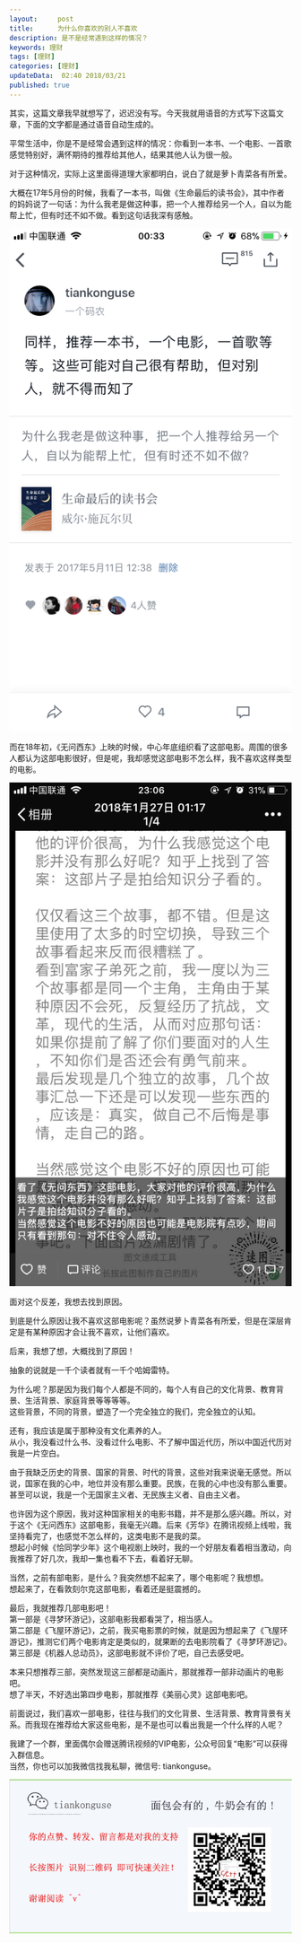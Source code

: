 ```yaml
---   
layout:     post  
title:      为什么你喜欢的别人不喜欢  
description: 是不是经常遇到这样的情况？  
keywords: 理财  
tags: [理财]  
categories: [理财]  
updateData:  02:40 2018/03/21
published: true  
---  
```

 
其实，这篇文章我早就想写了，迟迟没有写。今天我就用语音的方式写下这篇文章，下面的文字都是通过语音自动生成的。  


平常生活中，你是不是经常会遇到这样的情况：你看到一本书、一个电影、一首歌感觉特别好，满怀期待的推荐给其他人，结果其他人认为很一般。  


对于这种情况，实际上这里面得道理大家都明白，说白了就是萝卜青菜各有所爱。  


大概在17年5月份的时候，我看了一本书，叫做《生命最后的读书会》，其中作者的妈妈说了一句话：为什么我老是做这种事，把一个人推荐给另一个人，自以为能帮上忙，但有时还不如不做。看到这句话我深有感触。    

![](/images/2018/03/20180301003425.png)  


而在18年初，《无问西东》上映的时候，中心年底组织看了这部电影。周围的很多人都认为这部电影很好，但是呢，我却感觉这部电影不怎么样，我不喜欢这样类型的电影。  

![](/images/2018/03/20180301002726.png)  

面对这个反差，我想去找到原因。  
 

到底是什么原因让我不喜欢这部电影呢？虽然说萝卜青菜各有所爱，但是在深层肯定是有某种原因才会让我不喜欢，让他们喜欢。  


后来，我想了想，大概找到了原因！  


抽象的说就是一千个读者就有一千个哈姆雷特。  


为什么呢？那是因为我们每个人都是不同的，每个人有自己的文化背景、教育背景、生活背景、家庭背景等等等等。  
这些背景，不同的背景，塑造了一个完全独立的我们，完全独立的认知。  


还有，我应该是属于那种没有文化素养的人。  
从小，我没看过什么书、没看过什么电影、不了解中国近代历，所以中国近代历对我是一片空白。  


由于我缺乏历史的背景、国家的背景、时代的背景，这些对我来说毫无感觉。所以说，国家在我的心中，地位并没有那么重要。民族，在我的心中也没有那么重要。甚至可以说，我是一个无国家主义者、无民族主义者、自由主义者。  


也许因为这个原因，我对这种国家相关的电影书籍，并不是那么感兴趣。所以，对于这个《无问西东》这部电影，我毫无兴趣。后来《芳华》在腾讯视频上线啦，我坚持看完了，也感觉不怎么样的，这类电影不是我的菜。  
想起小时候《恰同学少年》这个电视剧上映时，我的一个好朋友看着相当激动，向我推荐了好几次，我却一集也看不下去，看着好无聊。  


当然，之前有部电影，是什么？我突然想不起来了，哪个电影呢？我想想。  
想起来了，在看敦刻尔克这部电影，看着还是挺震撼的。  

最后，我就推荐几部电影吧！  
第一部是《寻梦环游记》，这部电影我都看哭了，相当感人。  
第二部是《飞屋环游记》，之前，我买电影票的时候，就是因为想起来了《飞屋环游记》，推测它们两个电影肯定是类似的，就果断的去电影院看了《寻梦环游记》。  
第三部是《机器人总动员》，这部电影就不评价了吧，自己去感受吧。  


本来只想推荐三部，突然发现这三部都是动画片，那就推荐一部非动画片的电影吧。  
想了半天，不好选出第四步电影，那就推荐《美丽心灵》这部电影吧。  


前面说过，我们喜欢一部电影，往往与我们的文化背景、生活背景、教育背景有关系。而我现在推荐给大家这些电影，是不是也可以看出我是一个什么样的人呢？  
 
  
我建了一个群，里面偶尔会赠送腾讯视频的VIP电影，公众号回复“电影”可以获得入群信息。  
当然，你也可以加我微信找我私聊，微信号: tiankonguse。  

![](/images/tiankonguse-support.png)  


